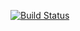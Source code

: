 [![Build Status](https://travis-ci.org/Grzegorzo96/java-demo-app.svg?branch=master)](https://travis-ci.org/Grzegorzo96/java-demo-app)
